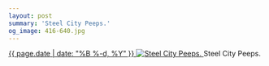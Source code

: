 ```yaml
---
layout: post
summary: 'Steel City Peeps.'
og_image: 416-640.jpg
---
```


<p>
 <time>
  <a href="/416">
   {{ page.date | date: "%B %-d, %Y" }}
  </a>
 </time>
 <a href="/416">
  <img alt="Steel City Peeps." data-taken="6/30/2015" sizes="(min-width: 700px) 50vw, calc(100vw - 2rem)" src="{{ site.assets_url }}/416-320.jpg" srcset="{{ site.assets_url }}/416-640.jpg 640w, {{ site.assets_url }}/416-480.jpg 480w, {{ site.assets_url }}/416-320.jpg 320w, {{ site.assets_url }}/416-160.jpg 160w"/>
 </a>
 <span>
  Steel City Peeps.
 </span>
</p>
